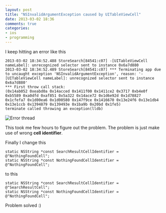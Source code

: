 ```yaml
---
layout: post
title: "NSInvalidArgumentException caused by UITableViewCell"
date: 2013-03-02 18:36
comments: true
categories: 
- ios
- programming
---
```


I keep hitting an error like this

```
2013-03-02 18:34:52.488 StoreSearch[84541:c07] -[UITableViewCell nameLabel]: unrecognized selector sent to instance 0x6a7d880
2013-03-02 18:34:52.489 StoreSearch[84541:c07] *** Terminating app due to uncaught exception 'NSInvalidArgumentException', reason: '-[UITableViewCell nameLabel]: unrecognized selector sent to instance 0x6a7d880'
*** First throw call stack:
(0x14ab052 0xeabd0a 0x14acced 0x1411f00 0x1411ce2 0x3717 0xb4e0f 0xb5589 0xa0dfd 0xaf851 0x5a322 0x14ace72 0x1d6e92d 0x1d78827 0x1cfefa7 0x1d00ea6 0x1d00580 0x147f9ce 0x1416670 0x13e24f6 0x13e1db4 0x13e1ccb 0x1394879 0x139493e 0x1ba9b 0x20bd 0x1fe5)
terminate called throwing an exception(lldb)
```

![Error thread](http://jslim89.github.com/images/posts/2013-03-02-nsinvalidargumentexception-caused-by-uitableviewcell/uitableviewcell-error.png)

This took me few hours to figure out the problem. The problem is just make use of wrong **cell identifier**.

Finally I change this

```obj-c
static NSString *const SearchResultCellIdentifier = @"NothingFoundCell";
static NSString *const NothingFoundCellIdentifier = @"NothingFoundCell";
```

to this

```obj-c
static NSString *const SearchResultCellIdentifier = @"SearchResultCell";
static NSString *const NothingFoundCellIdentifier = @"NothingFoundCell";
```

Problem solved :)
